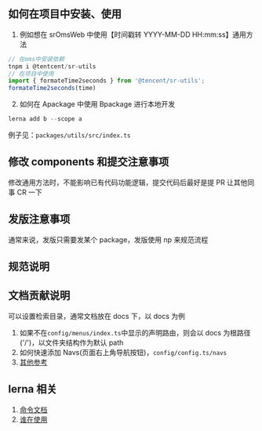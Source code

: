 ## 如何在项目中安装、使用

1.  例如想在 srOmsWeb 中使用【时间戳转 YYYY-MM-DD HH:mm:ss】通用方法

```js
// 在oms中安装依赖
tnpm i @tentcent/sr-utils
// 在项目中使用
import { formateTime2seconds } from '@tencent/sr-utils';
formateTime2seconds(time)
```

2.  如何在 Apackage 中使用 Bpackage 进行本地开发

```js
lerna add b --scope a
```

例子见：`packages/utils/src/index.ts`

## 修改 components 和提交注意事项

修改通用方法时，不能影响已有代码功能逻辑，提交代码后最好是提 PR 让其他同事 CR 一下

## 发版注意事项

通常来说，发版只需要发某个 package，发版使用 np 来规范流程

## 规范说明

## 文档贡献说明

可以设置检索目录，通常文档放在 docs 下，以 docs 为例

1. 如果不在`config/menus/index.ts`中显示的声明路由，则会以 docs 为根路径('/')，以文件夹结构作为默认 path
2. 如何快速添加 Navs(页面右上角导航按钮)，`config/config.ts/navs`
3. [其他参考](https://d.umijs.org/zh-CN/config)

## lerna 相关

1. [命令文档](http://www.febeacon.com/lerna-docs-zh-cn/routes/basic/about.html)
2. [谁在使用](https://www.lernajs.cn/#users)
